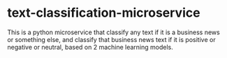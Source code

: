 # text-classification-microservice
This is a python microservice that classify any text if it is a business news or something else, and classify that business news text if it is positive or negative or neutral, based on 2 machine learning models.
